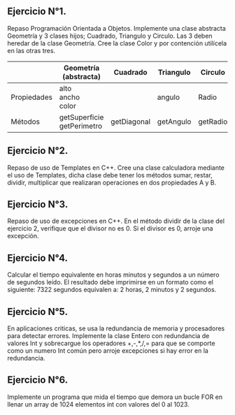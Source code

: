 
## Ejercicio N°1.
Repaso Programación Orientada a Objetos. Implemente una clase abstracta Geometría y 3 clases hijos; Cuadrado, Triangulo y Circulo. Las 3 deben heredar de la clase Geometría. Cree la clase Color y por contención utilícela en las otras tres.

|             | Geometría (abstracta)           | Cuadrado    | Triangulo | Circulo | Color                         |
|-------------|---------------------------------|-------------|-----------|---------|-------------------------------|
| Propiedades |alto<br>ancho<br>color<br>       |             |angulo     | Radio   | Rojo</br>Verde</br>Azul       |
| Métodos     |getSuperficie<br>getPerimetro    | getDiagonal |getAngulo  | getRadio| getColor</br> tenirColor      |

##  Ejercicio N°2. 
Repaso de uso de Templates en C++.
Cree una clase calculadora
mediante el uso de Templates, dicha clase debe tener los métodos
sumar, restar, dividir, multiplicar que realizaran operaciones
en dos propiedades A y B.

##    Ejercicio N°3. 
Repaso de uso de excepciones en C++. En el método dividir de la clase
del ejercicio 2, verifique que el divisor no es 0. Si el divisor es 0,
arroje una excepción.

##    Ejercicio N°4. 
Calcular el tiempo equivalente en horas minutos y segundos a un número
de segundos leído. El resultado debe imprimirse en un formato como el
siguiente:
7322 segundos equivalen a: 2 horas, 2 minutos y 2 segundos.

##    Ejercicio N°5. 
En aplicaciones criticas, se usa la redundancia de memoria y 
procesadores para detectar errores. Implemente la clase Entero 
con redundancia de valores Int y sobrecargue los operadores +,-,*,/,= 
para que se comporte como un numero Int común pero arroje excepciones 
si hay error en la redundancia.

##    Ejercicio N°6. 
Implemente un programa que mida el tiempo que demora un bucle FOR en 
llenar un array de 1024 elementos int con valores del 0 al 1023.
